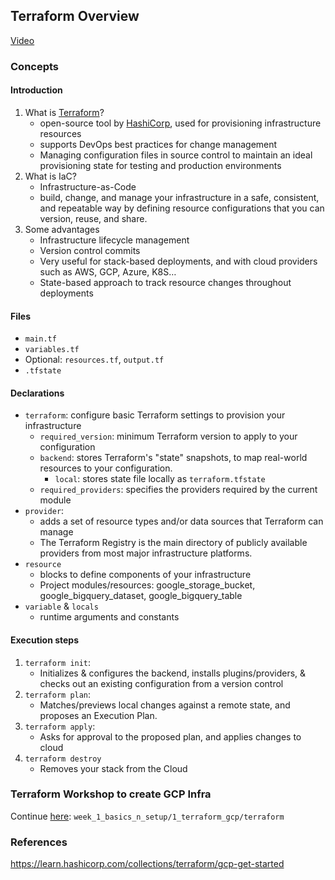 ## Terraform Overview

[Video](https://www.youtube.com/watch?v=18jIzE41fJ4&list=PL3MmuxUbc_hJed7dXYoJw8DoCuVHhGEQb&index=2)

### Concepts

#### Introduction

1. What is [Terraform](https://www.terraform.io)?
   - open-source tool by [HashiCorp](https://www.hashicorp.com), used for provisioning infrastructure resources
   - supports DevOps best practices for change management
   - Managing configuration files in source control to maintain an ideal provisioning state
     for testing and production environments
2. What is IaC?
   - Infrastructure-as-Code
   - build, change, and manage your infrastructure in a safe, consistent, and repeatable way
     by defining resource configurations that you can version, reuse, and share.
3. Some advantages
   - Infrastructure lifecycle management
   - Version control commits
   - Very useful for stack-based deployments, and with cloud providers such as AWS, GCP, Azure, K8S…
   - State-based approach to track resource changes throughout deployments

#### Files

- `main.tf`
- `variables.tf`
- Optional: `resources.tf`, `output.tf`
- `.tfstate`

#### Declarations

- `terraform`: configure basic Terraform settings to provision your infrastructure
  - `required_version`: minimum Terraform version to apply to your configuration
  - `backend`: stores Terraform's "state" snapshots, to map real-world resources to your configuration.
    - `local`: stores state file locally as `terraform.tfstate`
  - `required_providers`: specifies the providers required by the current module
- `provider`:
  - adds a set of resource types and/or data sources that Terraform can manage
  - The Terraform Registry is the main directory of publicly available providers from most major infrastructure platforms.
- `resource`
  - blocks to define components of your infrastructure
  - Project modules/resources: google_storage_bucket, google_bigquery_dataset, google_bigquery_table
- `variable` & `locals`
  - runtime arguments and constants

#### Execution steps

1. `terraform init`:
   - Initializes & configures the backend, installs plugins/providers, & checks out an existing configuration from a version control
2. `terraform plan`:
   - Matches/previews local changes against a remote state, and proposes an Execution Plan.
3. `terraform apply`:
   - Asks for approval to the proposed plan, and applies changes to cloud
4. `terraform destroy`
   - Removes your stack from the Cloud

### Terraform Workshop to create GCP Infra

Continue [here](./terraform): `week_1_basics_n_setup/1_terraform_gcp/terraform`

### References

https://learn.hashicorp.com/collections/terraform/gcp-get-started
